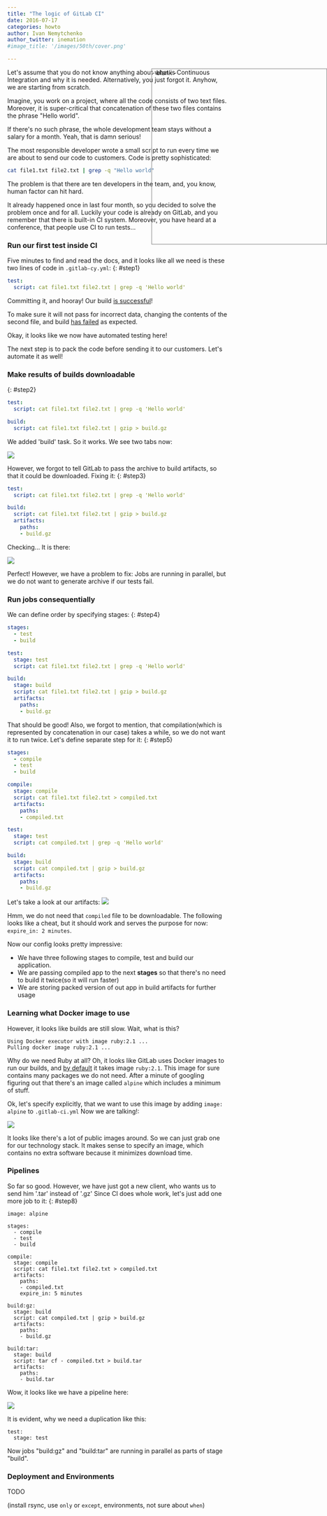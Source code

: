 ```yaml
---
title: "The logic of GitLab CI"
date: 2016-07-17
categories: howto
author: Ivan Nemytchenko
author_twitter: inemation
#image_title: '/images/50th/cover.png'

---
```


<div id="aside" style="width:400px; height:400px; position:fixed; right:0px; border: 1px solid grey">
  - blank -
</div>

Let's assume that you do not know anything about what is Continuous Integration and why it is needed. Alternatively, you just forgot it. Anyhow, we are starting from scratch.

Imagine, you work on a project, where all the code consists of two text files. Moreover, it is super-critical that concatenation of these two files contains the phrase "Hello world".

If there's no such phrase, the whole development team stays without a salary for a month. Yeah, that is damn serious!

The most responsible developer wrote a small script to run every time we are about to send our code to customers.
Code is pretty sophisticated:

```bash
cat file1.txt file2.txt | grep -q "Hello world"
```

The problem is that there are ten developers in the team, and, you know, human factor can hit hard.

It already happened once in last four month, so you decided to solve the problem once and for all. Luckily your code is already on GitLab, and you remember that there is built-in CI system. Moreover, you have heard at a conference, that people use CI to run tests...


### Run our first test inside CI

Five minutes to find and read the docs, and it looks like all we need is these two lines of code in `.gitlab-cy.yml`:
{: #step1}

```yaml
test:
  script: cat file1.txt file2.txt | grep -q 'Hello world'
```

Committing it, and hooray! Our build [is successful](https://gitlab.com/inem/ci/builds/2346110)!

To make sure it will not pass for incorrect data, changing the contents of the second file, and build [has failed](https://gitlab.com/inem/ci/builds/2346623) as expected.

Okay, it looks like we now have automated testing here!

The next step is to pack the code before sending it to our customers. Let's automate it as well!

### Make results of builds downloadable

{: #step2}

```yaml
test:
  script: cat file1.txt file2.txt | grep -q 'Hello world'

build:
  script: cat file1.txt file2.txt | gzip > build.gz
```

We added 'build' task. So it works. We see two tabs now:

![](2016-07-13-18-00-18.png)

However, we forgot to tell GitLab to pass the archive to build artifacts, so that it could be downloaded. Fixing it:
{: #step3}

```yaml
test:
  script: cat file1.txt file2.txt | grep -q 'Hello world'

build:
  script: cat file1.txt file2.txt | gzip > build.gz
  artifacts:
    paths:
    - build.gz
```

Checking... It is there:

![](2016-07-13-18-07-14.png)

Perfect!
However, we have a problem to fix: Jobs are running in parallel, but we do not want to generate archive if our tests fail.

### Run jobs consequentially

We can define order by specifying stages:
{: #step4}

```yaml
stages:
  - test
  - build

test:
  stage: test
  script: cat file1.txt file2.txt | grep -q 'Hello world'

build:
  stage: build
  script: cat file1.txt file2.txt | gzip > build.gz
  artifacts:
    paths:
    - build.gz

```

That should be good!
Also, we forgot to mention, that compilation(which is represented by concatenation in our case) takes a while, so we do not want it to run twice. Let's define separate step for it:
{: #step5}

```yaml
stages:
  - compile
  - test
  - build

compile:
  stage: compile
  script: cat file1.txt file2.txt > compiled.txt
  artifacts:
    paths:
    - compiled.txt

test:
  stage: test
  script: cat compiled.txt | grep -q 'Hello world'

build:
  stage: build
  script: cat compiled.txt | gzip > build.gz
  artifacts:
    paths:
    - build.gz

```

Let's take a look at our artifacts:
![](2016-07-14-07-52-29.png)

Hmm, we do not need that `compiled` file to be downloadable. The following looks like a cheat, but it should work and serves the purpose for now: `expire_in: 2 minutes`.


Now our config looks pretty impressive:
- We have three following stages to compile, test and build our application.
- We are passing compiled app to the next **stages** so that there's no need to build it twice(so it will run faster)
- We are storing packed version of out app in build artifacts for further usage


### Learning what Docker image to use

However, it looks like builds are still slow. Wait, what is this?
```
Using Docker executor with image ruby:2.1 ...
Pulling docker image ruby:2.1 ...
```

Why do we need Ruby at all? Oh, it looks like GitLab uses Docker images to run our builds, and [by default]((https://about.gitlab.com/gitlab-com/settings/)) it takes image `ruby:2.1`. This image for sure contains many packages we do not need. After a minute of googling figuring out that there's an image called `alpine` which includes a minimum of stuff.

Ok, let's specify explicitly, that we want to use this image by adding `image: alpine` to `.gitlab-ci.yml`
Now we are talking!:

![](2016-07-13-19-09-32.png)

It looks like there's a lot of public images around. So we can just grab one for our technology stack. It makes sense to specify an image, which contains no extra software because it minimizes download time.


### Pipelines

So far so good. However, we have just got a new client, who wants us to send him '.tar' instead of '.gz'
Since CI does whole work, let's just add one more job to it:
{: #step8}

```
image: alpine

stages:
  - compile
  - test
  - build

compile:
  stage: compile
  script: cat file1.txt file2.txt > compiled.txt
  artifacts:
    paths:
    - compiled.txt
    expire_in: 5 minutes

build:gz:
  stage: build
  script: cat compiled.txt | gzip > build.gz
  artifacts:
    paths:
    - build.gz

build:tar:
  stage: build
  script: tar cf - compiled.txt > build.tar
  artifacts:
    paths:
    - build.tar
```

Wow, it looks like we have a pipeline here:

![](draw-a-pictue-of-pipeline.png)

It is evident, why we need a duplication like this:
```
test:
  stage: test
```
Now jobs "build:gz" and "build:tar" are running in parallel as parts of stage "build".


### Deployment and Environments

TODO

(install rsync, use `only` or `except`, environments, not sure about `when`)

<script type="text/javascript">
  var anchor_offset = $('#step1').offset().top;

  $(window).on('scroll', function() {
    if ( $(window).scrollTop() > anchor_offset - 100)
      $('#aside').html($('#step1').next("pre").html());
  });
</script>